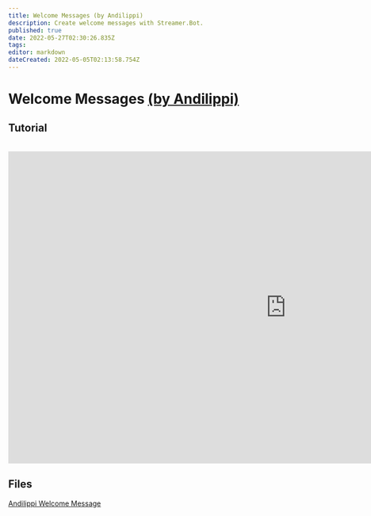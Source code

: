 ```yaml
---
title: Welcome Messages (by Andilippi)
description: Create welcome messages with Streamer.Bot.
published: true
date: 2022-05-27T02:30:26.835Z
tags: 
editor: markdown
dateCreated: 2022-05-05T02:13:58.754Z
---
```


# Welcome Messages [(by Andilippi)](https://www.twitch.tv/andilippi)
## Tutorial
<br>
<iframe width="1120" height="630" src="https://www.youtube.com/embed/ByBnM7_lh6A" title="YouTube video player" frameborder="0" allow="accelerometer; autoplay; clipboard-write; encrypted-media; gyroscope; picture-in-picture" allowfullscreen></iframe>

## Files
[Andilippi Welcome Message](https://cdn.discordapp.com/attachments/878288822620782612/879757058189176942/Andilippi_Welcome_Message.zip)
